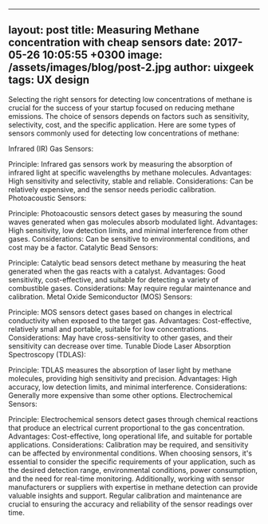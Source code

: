 
---
layout: post
title:  Measuring Methane concentration with cheap sensors
date:   2017-05-26 10:05:55 +0300
image:  /assets/images/blog/post-2.jpg
author: uixgeek
tags:   UX design
---


Selecting the right sensors for detecting low concentrations of methane is crucial for the success of your startup focused on reducing methane emissions. The choice of sensors depends on factors such as sensitivity, selectivity, cost, and the specific application. Here are some types of sensors commonly used for detecting low concentrations of methane:

Infrared (IR) Gas Sensors:

Principle: Infrared gas sensors work by measuring the absorption of infrared light at specific wavelengths by methane molecules.
Advantages: High sensitivity and selectivity, stable and reliable.
Considerations: Can be relatively expensive, and the sensor needs periodic calibration.
Photoacoustic Sensors:

Principle: Photoacoustic sensors detect gases by measuring the sound waves generated when gas molecules absorb modulated light.
Advantages: High sensitivity, low detection limits, and minimal interference from other gases.
Considerations: Can be sensitive to environmental conditions, and cost may be a factor.
Catalytic Bead Sensors:

Principle: Catalytic bead sensors detect methane by measuring the heat generated when the gas reacts with a catalyst.
Advantages: Good sensitivity, cost-effective, and suitable for detecting a variety of combustible gases.
Considerations: May require regular maintenance and calibration.
Metal Oxide Semiconductor (MOS) Sensors:

Principle: MOS sensors detect gases based on changes in electrical conductivity when exposed to the target gas.
Advantages: Cost-effective, relatively small and portable, suitable for low concentrations.
Considerations: May have cross-sensitivity to other gases, and their sensitivity can decrease over time.
Tunable Diode Laser Absorption Spectroscopy (TDLAS):

Principle: TDLAS measures the absorption of laser light by methane molecules, providing high sensitivity and precision.
Advantages: High accuracy, low detection limits, and minimal interference.
Considerations: Generally more expensive than some other options.
Electrochemical Sensors:

Principle: Electrochemical sensors detect gases through chemical reactions that produce an electrical current proportional to the gas concentration.
Advantages: Cost-effective, long operational life, and suitable for portable applications.
Considerations: Calibration may be required, and sensitivity can be affected by environmental conditions.
When choosing sensors, it's essential to consider the specific requirements of your application, such as the desired detection range, environmental conditions, power consumption, and the need for real-time monitoring. Additionally, working with sensor manufacturers or suppliers with expertise in methane detection can provide valuable insights and support. Regular calibration and maintenance are crucial to ensuring the accuracy and reliability of the sensor readings over time.